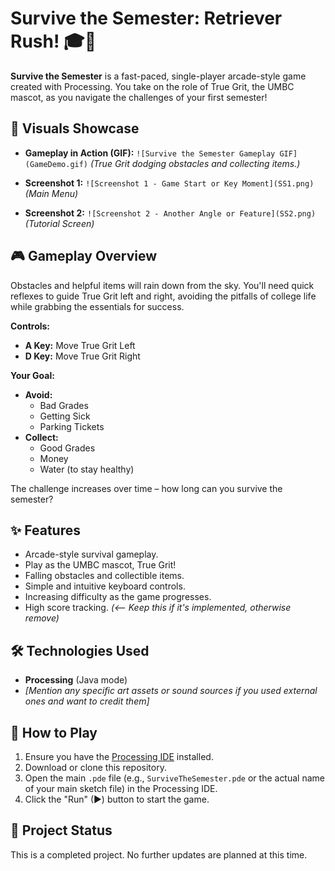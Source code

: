 # Survive the Semester: Retriever Rush! 🎓🐾

**Survive the Semester** is a fast-paced, single-player arcade-style game created with Processing. You take on the role of True Grit, the UMBC mascot, as you navigate the challenges of your first semester!

## 🌟 Visuals Showcase

* **Gameplay in Action (GIF):**
    `![Survive the Semester Gameplay GIF](GameDemo.gif)`
    *(True Grit dodging obstacles and collecting items.)*

* **Screenshot 1:**
    `![Screenshot 1 - Game Start or Key Moment](SS1.png)`
    *(Main Menu)*

* **Screenshot 2:**
    `![Screenshot 2 - Another Angle or Feature](SS2.png)`
    *(Tutorial Screen)*

## 🎮 Gameplay Overview

Obstacles and helpful items will rain down from the sky. You'll need quick reflexes to guide True Grit left and right, avoiding the pitfalls of college life while grabbing the essentials for success.

**Controls:**
* **A Key:** Move True Grit Left
* **D Key:** Move True Grit Right

**Your Goal:**
* **Avoid:**
    * Bad Grades 
    * Getting Sick 
    * Parking Tickets 
* **Collect:**
    * Good Grades 
    * Money 
    * Water (to stay healthy) 

The challenge increases over time – how long can you survive the semester?

## ✨ Features

* Arcade-style survival gameplay.
* Play as the UMBC mascot, True Grit!
* Falling obstacles and collectible items.
* Simple and intuitive keyboard controls.
* Increasing difficulty as the game progresses.
* High score tracking. *(<-- Keep this if it's implemented, otherwise remove)*

## 🛠️ Technologies Used

* **Processing** (Java mode)
* *[Mention any specific art assets or sound sources if you used external ones and want to credit them]*

## 🚀 How to Play

1.  Ensure you have the [Processing IDE](https://processing.org/download) installed.
2.  Download or clone this repository.
3.  Open the main `.pde` file (e.g., `SurviveTheSemester.pde` or the actual name of your main sketch file) in the Processing IDE.
4.  Click the "Run" (▶) button to start the game.

## 📝 Project Status

This is a completed project. No further updates are planned at this time.
